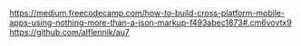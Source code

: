 <https://medium.freecodecamp.com/how-to-build-cross-platform-mobile-apps-using-nothing-more-than-a-json-markup-f493abec1873#.cm6vovtx9>  
<https://github.com/alflennik/au7>
